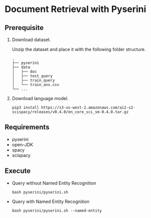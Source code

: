 # Document Retrieval with Pyserini

## Prerequisite

1. Download dataset.

    Unzip the dataset and place it with the following folder structure.

    ```
    .
    ├── pyserini
    ├── data
    │   ├── doc
    │   ├── test_query
    │   ├── train_query
    │   └── train_ans.csv
    └── ...
    ```

2. Download language model.
    <!-- python3 -m spacy download en_core_web_md -->
    ```
    pip3 install https://s3-us-west-2.amazonaws.com/ai2-s2-scispacy/releases/v0.4.0/en_core_sci_sm-0.4.0.tar.gz
    ```

## Requirements

* pyserini
* open-JDK
* spacy
* scispacy

## Execute

* Query without Named Entity Recognition

    ```
    bash pyserini/pyserini.sh
    ```

* Query with Named Entity Recognition

    ```
    bash pyserini/pyserini.sh --named-entity
    ```